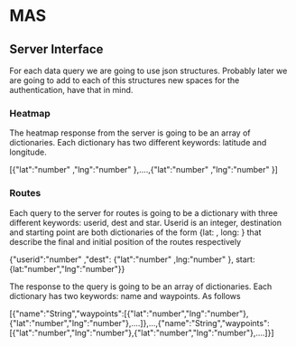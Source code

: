 # MAS
## Server Interface

For each data query we are going to use json structures. Probably
later we are going to add to each of this structures new 
spaces for the authentication, have that in mind.

### Heatmap
The heatmap response from the server is going to be an 
array of dictionaries. Each dictionary has two different
keywords: latitude and longitude.

[{"lat":"number" ,"lng":"number" },....,{"lat":"number" ,"lng":"number" }]

### Routes
Each query to the server for routes is going to be a dictionary
with three different keywords: userid, dest and star.
Userid is an integer, destination and starting point are both
dictionaries of the form {lat: , long: } that describe the
final and initial position of the routes respectively

{"userid":"number" ,"dest": {"lat":"number" ,lng:"number" }, start: {lat:"number","lng":"number"}}

The response to the query is going to be an array of dictionaries.
Each dictionary has two keywords: name and waypoints. As follows

[{"name":"String","waypoints":[{"lat":"number","lng":"number"},{"lat":"number","lng":"number"},....]},...,{"name":"String","waypoints":[{"lat":"number","lng":"number"},{"lat":"number","lng":"number"},....]}]
